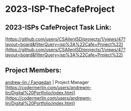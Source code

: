 # 2023-ISP-TheCafeProject

## 2023-ISPs CafeProject Task Link:

[https://github.com/users/CSAllenISD/projects/1/views/47?layout=board&filterQuery=isp%3A%22Cafe+Project%22](https://github.com/users/CSAllenISD/projects/1/views/47?layout=board&filterQuery=isp%3A%22Cafe+Project%22)

## Project Members:

[andrew-lin / Fangedan](https://github.com/Fangedan) | Project Manager
[https://codermerlin.com/users/andrewm-lin/Digital%20Portfolio/index.html](https://codermerlin.com/users/andrewm-lin/Digital%20Portfolio/index.html)
